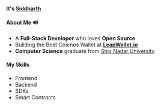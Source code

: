 #### It's [Siddharth](https://siddharthborderwala.com)

#### About Me 🔊
- A **Full-Stack Developer** who loves **Open Source**
- Building the Best Cosmos Wallet at **[LeapWallet.io](https://leapwallet.io)**
- **Computer Science** graduate from [Shiv Nadar University](https://snu.edu.in)

#### My Skills

- Frontend
- Backend
- SDKs
- Smart Contracts
